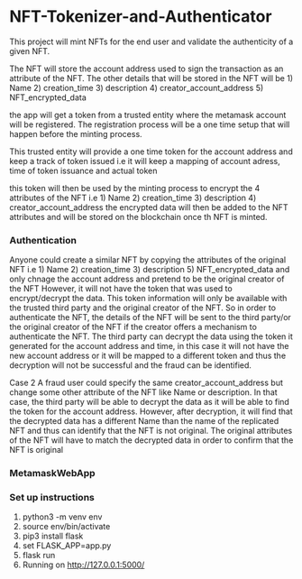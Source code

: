 # NFT-Tokenizer-and-Authenticator
This project will mint NFTs for the end user and validate the authenticity of a given NFT. 


The NFT will store the account address used to sign the transaction as an attribute of the NFT.
The other details that will be stored in the NFT will be 1) Name 2) creation_time 3) description 4) creator_account_address 5) NFT_encrypted_data

the app will get a token from a trusted entity where the metamask account will be registered. The registration process will be a one time setup that will happen before the minting process.

This trusted entity will provide a one time token for the account address and keep a track of token issued i.e it will keep a mapping of account adress, time of token issuance and actual token

this token will then be used by the minting process to encrypt the 4 attributes of the NFT i.e 1) Name 2) creation_time 3) description 4) creator_account_address
the encrypted data will then be added to the NFT attributes and will be stored on the blockchain once th NFT is minted.

### Authentication
Anyone could create a similar NFT by copying the  attributes of the original NFT i.e 1) Name 2) creation_time 3) description  5) NFT_encrypted_data and only chnage the account address and pretend to be the original creator of the NFT
However, it will not have the token that was used to encrypt/decrypt the data. This token information will only be available with the trusted third party and the original creator of the NFT.
So in order to authenticate the NFT, the details of the NFT will be sent to the third party/or the original creator of the NFT if the creator offers a mechanism to authenticate the NFT.
The third party can decrypt the data using the token it generated for the account address and time, in this case it will not have the new account address or it will be mapped to a different token and thus the decryption will not be successful and the fraud can be identified.

Case 2
A fraud user could specify the same creator_account_address but change some other attribute of the NFT like Name or description. In that case, the third party will be able to decrypt the data as it will be able to find the token for the account address. However, after decryption, it will find that the decrypted data has a different Name than the name of the replicated NFT and thus can identify that the NFT is not original.
The original attributes of the NFT will have to match the decrypted data in order to confirm that the NFT is original

### MetamaskWebApp

### Set up instructions
1) python3 -m venv env
2) source env/bin/activate
3) pip3 install flask
4) set FLASK_APP=app.py
5) flask run
6) Running on http://127.0.0.1:5000/ 